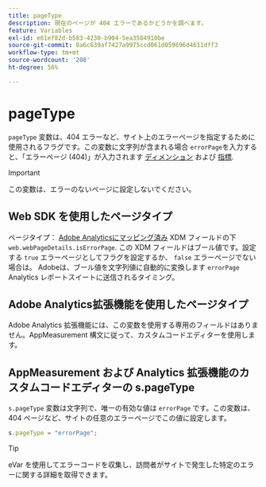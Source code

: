 ```yaml
---
title: pageType
description: 現在のページが 404 エラーであるかどうかを調べます。
feature: Variables
exl-id: e61ef82d-b583-4230-b904-5ea3584910be
source-git-commit: 8a6c639af7427a9975ccd061d059696d4611dff3
workflow-type: tm+mt
source-wordcount: '208'
ht-degree: 56%

---
```


# pageType

`pageType` 変数は、404 エラーなど、サイト上のエラーページを指定するために使用されるフラグです。この変数に文字列が含まれる場合 `errorPage`を入力すると、「エラーページ (404)」が入力されます [ディメンション](/help/components/dimensions/pages-not-found.md) および [指標](/help/components/metrics/pages-not-found.md).

>[!IMPORTANT]
>
> この変数は、エラーのないページに設定しないでください。

## Web SDK を使用したページタイプ

ページタイプ： [Adobe Analyticsにマッピング済み](https://experienceleague.adobe.com/docs/analytics/implementation/aep-edge/variable-mapping.html?lang=ja) XDM フィールドの下 `web.webPageDetails.isErrorPage`. この XDM フィールドはブール値です。設定する `true` エラーページとしてフラグを設定するか、 `false` エラーページでない場合は。 Adobeは、ブール値を文字列値に自動的に変換します `errorPage` Analytics レポートスイートに送信されるタイミング。

## Adobe Analytics拡張機能を使用したページタイプ

Adobe Analytics 拡張機能には、この変数を使用する専用のフィールドはありません。AppMeasurement 構文に従って、カスタムコードエディターを使用します。

## AppMeasurement および Analytics 拡張機能のカスタムコードエディターの s.pageType

`s.pageType` 変数は文字列で、唯一の有効な値は `errorPage` です。この変数は、404 ページなど、サイトの任意のエラーページでこの値に設定します。

```js
s.pageType = "errorPage";
```

>[!TIP]
>
> eVar を使用してエラーコードを収集し、訪問者がサイトで発生した特定のエラーに関する詳細を取得できます。
